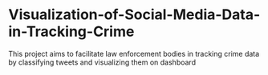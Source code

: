 # Visualization-of-Social-Media-Data-in-Tracking-Crime
This project aims  to facilitate law enforcement bodies in tracking crime data by classifying tweets and visualizing them on dashboard

